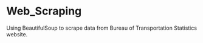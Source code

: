 # Web_Scraping
Using BeautifulSoup to scrape data from Bureau of Transportation Statistics website.
